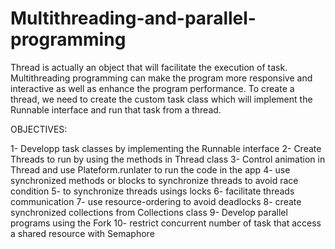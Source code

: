 # Multithreading-and-parallel-programming

Thread is actually an object that will facilitate the execution of task. Multithreading programming can make the program more responsive and interactive as well as enhance the program performance. To create a thread, we need to create the custom task class which will implement the Runnable interface and run that task from a thread.

OBJECTIVES:

1- Developp task classes by implementing the Runnable interface 2- Create Threads to run by using the methods in Thread class 3- Control animation in Thread and use Plateform.runlater to run the code in the app 4- use synchronized methods or blocks to synchronize threads to avoid race condition 5- to synchronize threads usings locks 6- facilitate threads communication 7- use resource-ordering to avoid deadlocks 8- create synchronized collections from Collections class 9- Develop parallel programs using the Fork 10- restrict concurrent number of task that access a shared resource with Semaphore
